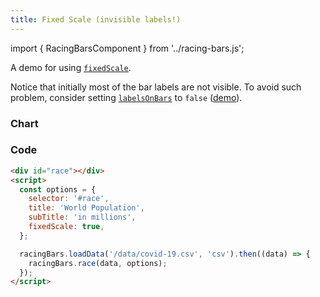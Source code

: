 ```yaml
---
title: Fixed Scale (invisible labels!)
---
```


import { RacingBarsComponent } from '../racing-bars.js';

A demo for using [`fixedScale`](/docs/documentation/options#fixedscale).

<!--truncate-->

Notice that initially most of the bar labels are not visible.
To avoid such problem, consider setting [`labelsOnBars`](/docs/documentation/options#labelsonbars) to `false` ([demo](./fixed-scale-labels)).

### Chart

<div className="gallery">
  <RacingBarsComponent
    elementId="gallery-fixed-sacle"
    dataUrl="/data/covid-19.csv"
    dataType="csv"
    title="World Population"
    subTitle="in millions"
    fixedScale={true}
/>

</div>

### Code

```html {7}
<div id="race"></div>
<script>
  const options = {
    selector: '#race',
    title: 'World Population',
    subTitle: 'in millions',
    fixedScale: true,
  };

  racingBars.loadData('/data/covid-19.csv', 'csv').then((data) => {
    racingBars.race(data, options);
  });
</script>
```

